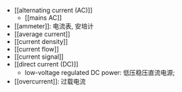 - [[alternating current (AC)]]
    - [[mains AC]]
- [[ammeter]]: 电流表, 安培计
- [[average current]]
- [[current density]]
- [[current flow]]
- [[current signal]]
- [[direct current (DC)]]
    - low-voltage regulated DC power: 低压稳压直流电源; 
- [[overcurrent]]: 过载电流
